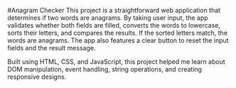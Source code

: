 #Anagram Checker
This project is a straightforward web application that determines if two words are anagrams. By taking user input, the app validates whether both fields are filled, converts the words to lowercase, sorts their letters, and compares the results. If the sorted letters match, the words are anagrams. The app also features a clear button to reset the input fields and the result message.

Built using HTML, CSS, and JavaScript, this project helped me learn about DOM manipulation, event handling, string operations, and creating responsive designs.
